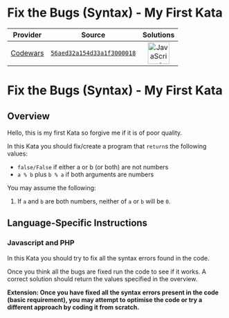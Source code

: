 [_metadata_:generated]: - "true"

# Fix the Bugs (Syntax) - My First Kata

<!-- INFO TABLE BEGIN -->

| Provider                                        | Source                                                                               | Solutions                                                                                                                                                    |
| :---------------------------------------------: | :----------------------------------------------------------------------------------: | :----------------------------------------------------------------------------------------------------------------------------------------------------------: |
| [Codewars](../../../docs/providers/Codewars.md) | [`56aed32a154d33a1f3000018`](https://www.codewars.com/kata/56aed32a154d33a1f3000018) | [<img src="https://res.cloudinary.com/rascaltwo/image/upload/v1631924076/javascript_ehszr7.svg" alt="JavaScript" title="JavaScript" width="50" />](solve.js) |

<!-- INFO TABLE END -->

# Fix the Bugs (Syntax) - My First Kata

## Overview

Hello, this is my first Kata so forgive me if it is of poor quality.

In this Kata you should fix/create a program that ```return```s the following values:

 - ```false/False``` if either a or b (or both) are not numbers
 - ```a % b``` plus ```b % a``` if both arguments are numbers

You may assume the following:

1. If ```a``` and ```b``` are both numbers, neither of ```a``` or ```b``` will be ```0```.

## Language-Specific Instructions

### Javascript and PHP

In this Kata you should try to fix all the syntax errors found in the code.

Once you think all the bugs are fixed run the code to see if it works.  A correct solution should return the values specified in the overview.

**Extension: Once you have fixed all the syntax errors present in the code (basic requirement), you may attempt to optimise the code or try a different approach by coding it from scratch.**
